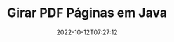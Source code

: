 ---
############################# Static ############################
layout: "auto-gen-merger"
date: 2022-10-12T07:27:12
draft: false
otherformats: xps tex epub

############################# Head ############################
head_title: "Girar PDF Páginas em Java – Girar em 90, 180, 270 Ângulo"
head_description: "Gire páginas específicas ou todas as páginas de um arquivo PDF em um ângulo de rotação de 90, 180, 270 usando a API de fusão de documentos."

############################# Header ############################
title: "Girar PDF Páginas em Java"
description: "Gire PDF Páginas com algumas linhas de código Java."
bg_image: "https://cms.admin.containerize.com/templates/aspose/App_Themes/V3/images/bg/header1.png"
bg_overlay: false
button:
    enable: true
    icon: "fas fa-arrow-down"
    label: "Baixar Teste Gratuito"
    link: "https://downloads.groupdocs.com/merger/java"

############################# SubMenu ############################
submenu:
    enable: true

    left:
        img_alt: "GroupDocs.Merger for Java"
        image: "https://cms.admin.containerize.com/templates/groupdocs/images/product-logos/90x90-noborder/groupdocs-merger-java.png"
        product: "GroupDocs.Merger"
        platform: "Java"

    middle:
        button:

            # button loop
            - link: "https://apireference.groupdocs.com/merger/java"
              text: "Referência da API"

            # button loop
            - link: "https://github.com/groupdocs-merger"
              text: "Exemplos de código"

            # button loop
            - link: "https://products.groupdocs.app/merger/family"
              text: "Demonstrações ao vivo"

            # button loop
            - link: "https://purchase.groupdocs.com/pricing/merger/java"
              text: "Preços"

    right:
        link_download: "https://downloads.groupdocs.com/merger"
        link_learn: "https://docs.groupdocs.com/merger/java"
        link_buy: "https://purchase.groupdocs.com"

############################# About ############################
about:
    enable: true
    title: "Sobre a API GroupDocs.Merger for Java"
    content: |
        [GroupDocs.Merger for Java](/pt/merger/java/) oferece uma solução simples para mesclar e dividir com segurança entre uma ampla variedade de formatos de documentos, incluindo PDF, Microsoft Office (Word, Excel, PowerPoint , OneNote), OpenDocument, HTML, imagens e muitos outros em aplicativos Java. Ao adicionar apenas algumas linhas do código, execute várias operações do documento, como mover, remover, girar, trocar, extrair ou alterar a orientação das páginas dentro dos documentos. A API de mesclagem de documentos também suporta a visualização de páginas de documentos como uma imagem para analisar a estrutura, a formatação e o conteúdo do documento na página.
        
        A API GroupDocs.Merger é a escolha certa para soluções corporativas que precisam de recursos de rotação de página de arquivo. Essas APIs são bem suportadas em todos os principais sistemas operacionais e plataformas, incluindo J2SE 7.0 (1.7), J2SE 8.0 (1.8), Java 10.

############################# Steps ############################
steps:
    enable: true
    title_left: "Girar PDF Páginas de Arquivo em Java"
    content_left: |
        [GroupDocs.Merger for Java](/pt/merger/java/) torna mais fácil para os desenvolvedores do Java girar algumas páginas específicas ou todas em um arquivo PDF em 90 , 180 ou 270 ângulo de rotação implementando algumas etapas fáceis.
        
        * Inicialize **RotateOptions** com o ângulo de rotação e os números de página desejados.
        * Crie uma nova instância de **Merger** e passe o caminho do documento de origem como um parâmetro de construtor.
        * Chame **rotatePages** e passe o objeto **RotateOptions**.
        * Chame **save** e especifique o caminho do arquivo para salvar o documento resultante.

    title_right: "Requisitos de sistema"
    content_right: |
        As APIs do GroupDocs.Merger for Java são compatíveis com todas as principais plataformas e sistemas operacionais. Antes de executar o código abaixo, certifique-se de ter os seguintes pré-requisitos instalados em seu sistema.

        * Sistemas operacionais: Microsoft Windows, Linux, MacOS
        * Ambientes de desenvolvimento: NetBeans, IntelliJ IDEA, Eclipse
        * Estruturas: J2SE 7.0 (1.7), J2SE 8.0 (1.8), Java 10
        * Faça o download da versão mais recente do GroupDocs.Merger for Java de [Maven](https://repository.groupdocs.com/webapp/#/artifacts/browse/tree/General/repo/com/groupdocs/groupdocs-merger)
         
    code: |
     {{% merger/additional-styles %}}
     {{< merger/code-merger title="Como girar as páginas do arquivo PDF usando o código de exemplo Java">}}

        ```java    
        // Gire as páginas do arquivo PDF usando a API GroupDocs.Merger
        // Inicialize a classe RotateOptions para especificar o ângulo de rotação e os números de página a serem girados
        RotateOptions rotateOptions = new RotateOptions(RotateMode.Rotate180, new int[] { 2, 3 });

        // Instanciar Fusão com documento de entrada PDF
        Merger merger = new Merger("input.pdf");

        // Chame o método rotatePages e passe o objeto RotateOptions para ele
        merger.rotatePages(rotateOptions);
    
        // Chame o método save e passe o caminho do arquivo desejado para salvar o documento de saída
        merger.save("output.pdf");
        ```
     {{< /merger/code-merger >}}

############################# Demos ############################
demos:
    enable: true
    title: "Demonstrações ao vivo - Girar PDF páginas de arquivos on-line"
    content: |
       Gire as páginas do arquivo PDF agora mesmo visitando o site [GroupDocs.Merger Live Demos](https://products.groupdocs.app/splitter/rotate-pages/pdf).
       A demonstração ao vivo tem os seguintes benefícios.
        
############################# About Formats ############################
about_formats:
    enable: true

############################# More Formats ############################
more_formats:
    enable: true
    title: "Girar páginas de outros formatos de documento"
    content: |
        Java documenta API de fusão e divisão para formatos de arquivo e imagens. Gire alguns dos formatos de arquivo populares conforme indicado abaixo.

############################# Back to top ###############################
back_to_top:
    enable: true
---